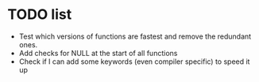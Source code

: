 TODO list
=========

 - Test which versions of functions are fastest and remove the redundant ones.
 - Add checks for NULL at the start of all functions
 - Check if I can add some keywords (even compiler specific) to speed it up
